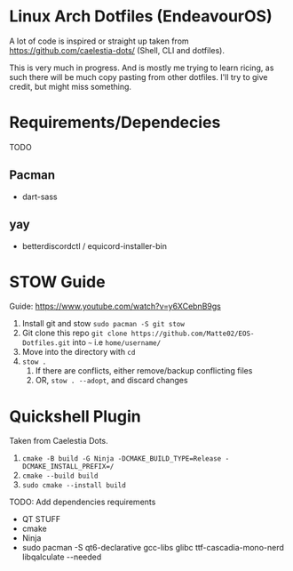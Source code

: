 # Linux Arch Dotfiles (EndeavourOS)

A lot of code is inspired or straight up taken from https://github.com/caelestia-dots/ (Shell, CLI and dotfiles).

This is very much in progress. And is mostly me trying to learn ricing, as such there will be much copy pasting from other dotfiles. I'll try to give credit, but might miss something. 

# Requirements/Dependecies
TODO

## Pacman

- dart-sass

## yay

- betterdiscordctl / equicord-installer-bin


# STOW Guide
Guide: https://www.youtube.com/watch?v=y6XCebnB9gs

1. Install git and stow `sudo pacman -S git stow`
1. Git clone this repo `git clone https://github.com/Matte02/EOS-Dotfiles.git` into `~` i.e `home/username/`
1. Move into the directory with `cd`
1. `stow .`
    1. If there are conflicts, either remove/backup conflicting files
    1. OR, `stow . --adopt`, and discard changes

# Quickshell Plugin
Taken from Caelestia Dots. 

1. `cmake -B build -G Ninja -DCMAKE_BUILD_TYPE=Release -DCMAKE_INSTALL_PREFIX=/`
1. `cmake --build build`
1. `sudo cmake --install build`

TODO: Add dependencies requirements
- QT STUFF
- cmake
- Ninja
- sudo pacman -S qt6-declarative gcc-libs glibc ttf-cascadia-mono-nerd libqalculate --needed

